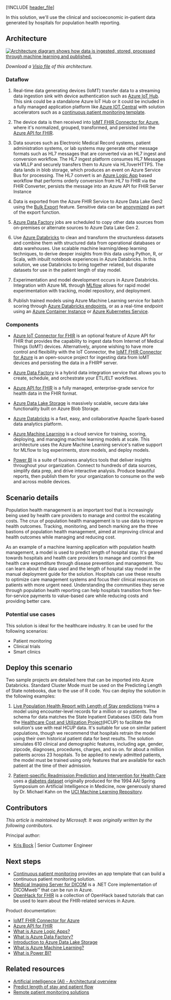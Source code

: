 [!INCLUDE [header_file](../../../includes/sol-idea-header.md)]

In this solution, we'll use the clinical and socioeconomic in-patient data generated by hospitals for population health reporting.

## Architecture

[ ![Architecture diagram shows how data is ingested, stored, processed through machine learning and published.](../media/population-health-management-for-healthcare.svg)](../media/population-health-management-for-healthcare.svg#lightbox)

*Download a [Visio file](https://arch-center.azureedge.net/population-health-management-for-healthcare.vsdx) of this architecture.*

### Dataflow

1. Real-time data generating devices (IoMT) transfer data to a streaming data ingestion sink with device authentication such as [Azure IoT Hub](/azure/iot-hub). This sink could be a standalone Azure IoT Hub or it could be included in a fully managed application platform like [Azure IOT Central](/azure/iot-fundamentals/iot-services-and-technologies#azure-iot-central) with solution accelerators such as a [continuous patient monitoring template](/azure/iot-central/healthcare/overview-iot-central-healthcare#what-is-continuous-patient-monitoring-template).

1. The device data is then received into [IoMT FHIR Connector for Azure](/azure/healthcare-apis/azure-api-for-fhir/iot-fhir-portal-quickstart), where it's normalized, grouped, transformed, and persisted into the [Azure API for FHIR](/azure/healthcare-apis/azure-api-for-fhir/overview).

1. Data sources such as Electronic Medical Record systems, patient administration systems, or lab systems may generate other message formats such as HL7 messages that are converted via an HL7 ingest and conversion workflow.  The HL7 ingest platform consumes HL7 Messages via MLLP and securely transfers them to Azure via HL7overHTTPS. The data lands in blob storage, which produces an event on Azure Service Bus for processing. The HL7 convert is an [Azure Logic App](/azure/logic-apps) based workflow that performs orderly conversion from HL7 to FHIR via the FHIR Converter, persists the message into an Azure API for FHIR Server Instance

1. Data is exported from the Azure FHIR Service to Azure Data Lake Gen2 using the [Bulk Export](/azure/healthcare-apis/data-transformation/export-data) feature.  Sensitive data can be [anonymized](https://github.com/microsoft/FHIR-Tools-for-Anonymization) as part of the export function.

1. [Azure Data Factory](/azure/data-factory) jobs are scheduled to copy other data sources from on-premises or alternate sources to Azure Data Lake Gen 2.

1. Use [Azure Databricks](/azure/databricks) to clean and transform the structureless datasets and combine them with structured data from operational databases or data warehouses.  Use scalable machine learning/deep learning techniques, to derive deeper insights from this data using Python, R, or Scala, with inbuilt notebook experiences in Azure Databricks.  In this solution, we use Databricks to bring together related, but disparate datasets for use in the patient length of stay model.

1. Experimentation and model development occurs in Azure Databricks.  Integration with Azure ML through [MLflow](/azure/machine-learning/how-to-use-mlflow-azure-databricks) allows for rapid model experimentation with tracking, model repository, and deployment.

1. Publish trained models using Azure Machine Learning service for batch scoring through [Azure Databricks endpoints](/azure/machine-learning/how-to-use-mlflow-azure-databricks#deploy-models-to-adb-endpoints-for-batch-scoring), or as a real-time endpoint using an [Azure Container Instance](/azure/machine-learning/how-to-deploy-mlflow-models#deploy-to-azure-container-instance-aci) or [Azure Kubernetes Service](/azure/machine-learning/how-to-deploy-mlflow-models#deploy-to-azure-kubernetes-service-aks).

### Components

* [Azure IoT Connector for FHIR](https://azure.microsoft.com/blog/microsoft-azure-iot-connector-for-fhir-now-in-preview) is an optional feature of Azure API for FHIR that provides the capability to ingest data from Internet of Medical Things (IoMT) devices.  Alternatively, anyone wishing to have more control and flexibility with the IoT Connector, the [IoMT FHIR Connector for Azure](https://github.com/Microsoft/iomt-fhir) is an open-source project for ingesting data from IoMT devices and persisting the data in a FHIR® server.

* [Azure Data Factory](https://azure.microsoft.com/services/data-factory) is a hybrid data integration service that allows you to create, schedule, and orchestrate your ETL/ELT workflows.

* [Azure API for FHIR](https://azure.microsoft.com/services/health-data-services) is a fully managed, enterprise-grade service for health data in the FHIR format.

* [Azure Data Lake Storage](https://azure.microsoft.com/services/storage/data-lake-storage) is massively scalable, secure data lake functionality built on Azure Blob Storage.

* [Azure Databricks](https://azure.microsoft.com/free/databricks) is a fast, easy, and collaborative Apache Spark-based data analytics platform.

* [Azure Machine Learning](https://azure.microsoft.com/free/machine-learning) is a cloud service for training, scoring, deploying, and managing machine learning models at scale. This architecture uses the Azure Machine Learning service's native support for MLflow to log experiments, store models, and deploy models.

* [Power BI](https://powerbi.microsoft.com) is a suite of business analytics tools that deliver insights throughout your organization. Connect to hundreds of data sources, simplify data prep, and drive interactive analysis. Produce beautiful reports, then publish them for your organization to consume on the web and across mobile devices.

## Scenario details

Population health management is an important tool that is increasingly being used by health care providers to manage and control the escalating costs. The crux of population health management is to use data to improve health outcomes. Tracking, monitoring, and bench marking are the three bastions of population health management, aimed at improving clinical and health outcomes while managing and reducing cost.

As an example of a machine learning application with population health management, a model is used to predict length of hospital stay. It's geared towards hospitals and health care providers to manage and control the health care expenditure through disease prevention and management. You can learn about the data used and the length of hospital stay model in the manual deployment guide for the solution. Hospitals can use these results to optimize care management systems and focus their clinical resources on patients with more urgent need. Understanding the communities they serve through population health reporting can help hospitals transition from fee-for-service payments to value-based care while reducing costs and providing better care.

### Potential use cases

This solution is ideal for the healthcare industry. It can be used for the following scenarios:

* Patient monitoring
* Clinical trials
* Smart clinics

## Deploy this scenario

Two sample projects are detailed here that can be imported into Azure Databricks. Standard Cluster Mode must be used on the Predicting Length of State notebooks, due to the use of R code. You can deploy the solution in the following examples:

1. [Live Population Health Report with Length of Stay predictions](https://github.com/Azure/cortana-intelligence-population-health-management/tree/master/Azure%20Data%20Lake/ManualDeploymentGuide/Model) trains a model using encounter-level records for a million or so patients. The schema for data matches the State Inpatient Databases (SID) data from the [Healthcare Cost and Utilization Project](https://www.hcup-us.ahrq.gov)(HCUP) to facilitate the solution's use with real HCUP data. It's suitable for use on similar patient populations, though we recommend that hospitals retrain the model using their own historical patient data for best results. The solution simulates 610 clinical and demographic features, including age, gender, zipcode, diagnoses, procedures, charges, and so on. for about a million patients across 23 hospitals. To be applied to newly admitted patients, the model must be trained using only features that are available for each patient at the time of their admission.

1. [Patient-specific Readmission Prediction and Intervention for Health Care](https://github.com/Azure/cortana-intelligence-population-health-management/blob/master/Spark/Manual%20Deployment%20Guide/HDInsight%20Spark/1_Data_Preparation.ipynb) uses a [diabetes dataset](https://archive.ics.uci.edu/ml/datasets/Diabetes) originally produced for the 1994 AAI Spring Symposium on Artificial Intelligence in Medicine, now generously shared by Dr. Michael Kahn on the [UCI Machine Learning Repository](https://archive.ics.uci.edu/ml).

## Contributors

*This article is maintained by Microsoft. It was originally written by the following contributors.*

Principal author:

* [Kris Bock](https://au.linkedin.com/in/krisbock) | Senior Customer Engineer

## Next steps

* [Continuous patient monitoring](/azure/iot-central/healthcare/tutorial-continuous-patient-monitoring) provides an app template that can build a continuous patient monitoring solution.
* [Medical Imaging Server for DICOM](https://github.com/microsoft/dicom-server) is a .NET Core implementation of DICOMweb™ that can be run in Azure.
* [OpenHack for FHIR](https://github.com/microsoft/OpenHack-FHIR) is a collection of OpenHack based tutorials that can be used to learn about the FHIR-related services in Azure.

Product documentation:

- [IoMT FHIR Connector for Azure](/azure/healthcare-apis/azure-api-for-fhir/iot-fhir-portal-quickstart)
- [Azure API for FHIR](/azure/healthcare-apis/azure-api-for-fhir/overview)
- [What is Azure Logic Apps?](/azure/logic-apps/logic-apps-overview)
- [What is Azure Data Factory?](/azure/data-factory/introduction)
- [Introduction to Azure Data Lake Storage](/azure/storage/blobs/data-lake-storage-introduction)
- [What is Azure Machine Learning?](/azure/machine-learning/overview-what-is-azure-machine-learning)
- [What is Power BI?](/power-bi/fundamentals/power-bi-overview)

## Related resources

* [Artificial intelligence (AI) - Architectural overview](../../data-guide/big-data/ai-overview.md)
* [Predict length of stay and patient flow](/azure/architecture/example-scenario/digital-health/predict-patient-length-of-stay)
* [Remote patient monitoring solutions](/azure/architecture/example-scenario/digital-health/remote-patient-monitoring)
